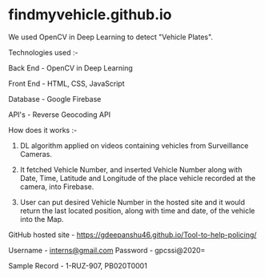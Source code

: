 # findmyvehicle.github.io

We used OpenCV in Deep Learning to detect "Vehicle Plates".

Technologies used :-

Back End - OpenCV in Deep Learning

Front End - HTML, CSS, JavaScript

Database - Google Firebase

API's - Reverse Geocoding API

How does it works :-

1. DL algorithm applied on videos containing vehicles from Surveillance Cameras.

2. It fetched Vehicle Number, and inserted Vehicle Number along with Date, Time, Latitude and Longitude of the place vehicle recorded at the camera, into Firebase.

3. User can put desired Vehicle Number in the hosted site and it would return the last located position, along with time and date, of the vehicle into the Map.


GitHub hosted site - https://gdeepanshu46.github.io/Tool-to-help-policing/

Username - interns@gmail.com
Password - gpcssi@2020=

Sample Record - 1-RUZ-907, PB020T0001
